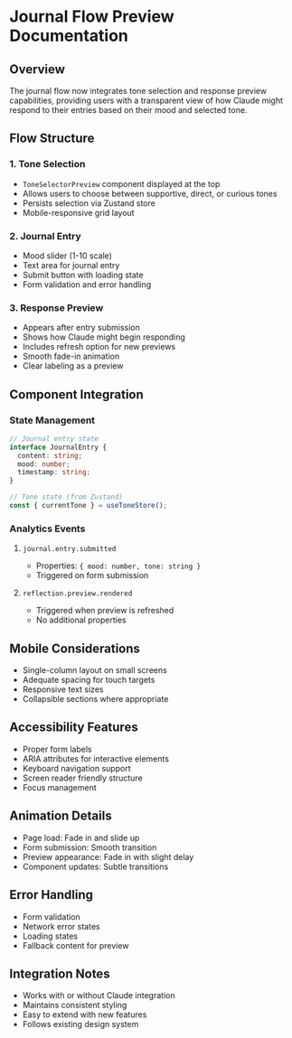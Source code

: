 # Journal Flow Preview Documentation

## Overview
The journal flow now integrates tone selection and response preview capabilities, providing users with a transparent view of how Claude might respond to their entries based on their mood and selected tone.

## Flow Structure

### 1. Tone Selection
- `ToneSelectorPreview` component displayed at the top
- Allows users to choose between supportive, direct, or curious tones
- Persists selection via Zustand store
- Mobile-responsive grid layout

### 2. Journal Entry
- Mood slider (1-10 scale)
- Text area for journal entry
- Submit button with loading state
- Form validation and error handling

### 3. Response Preview
- Appears after entry submission
- Shows how Claude might begin responding
- Includes refresh option for new previews
- Smooth fade-in animation
- Clear labeling as a preview

## Component Integration

### State Management
```typescript
// Journal entry state
interface JournalEntry {
  content: string;
  mood: number;
  timestamp: string;
}

// Tone state (from Zustand)
const { currentTone } = useToneStore();
```

### Analytics Events
1. `journal.entry.submitted`
   - Properties: `{ mood: number, tone: string }`
   - Triggered on form submission

2. `reflection.preview.rendered`
   - Triggered when preview is refreshed
   - No additional properties

## Mobile Considerations
- Single-column layout on small screens
- Adequate spacing for touch targets
- Responsive text sizes
- Collapsible sections where appropriate

## Accessibility Features
- Proper form labels
- ARIA attributes for interactive elements
- Keyboard navigation support
- Screen reader friendly structure
- Focus management

## Animation Details
- Page load: Fade in and slide up
- Form submission: Smooth transition
- Preview appearance: Fade in with slight delay
- Component updates: Subtle transitions

## Error Handling
- Form validation
- Network error states
- Loading states
- Fallback content for preview

## Integration Notes
- Works with or without Claude integration
- Maintains consistent styling
- Easy to extend with new features
- Follows existing design system 
